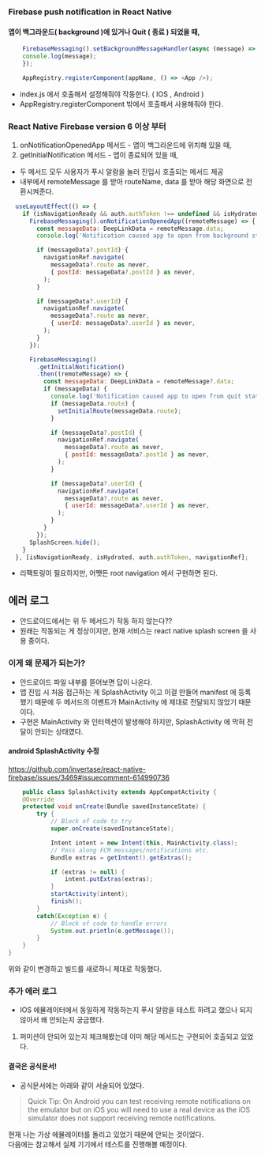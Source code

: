 ### Firebase push notification in React Native

#### 앱이 백그라운드( background )에 있거나 Quit ( 종료 ) 되었을 때,

```javascript
    FirebaseMessaging().setBackgroundMessageHandler(async (message) => {
    console.log(message);
    });

    AppRegistry.registerComponent(appName, () => <App />);
```
- index.js 에서 호출해서 설정해줘야 작동한다. ( IOS , Android )
- AppRegistry.registerComponent 밖에서 호출해서 사용해줘야 한다.


### React Native Firebase version 6 이상 부터
1. onNotificationOpenedApp 메서드 - 앱이 백그라운드에 위치해 있을 때,
2. getInitialNotification 메서드 - 앱이 종료되어 있을 때,
- 두 메서드 모두 사용자가 푸시 알람을 눌러 진입시 호출되는 메서드 제공
- 내부에서 remoteMessage 를 받아 routeName, data 를 받아 해당 화면으로 전환시켜준다.

```javascript
  useLayoutEffect(() => {
    if (isNavigationReady && auth.authToken !== undefined && isHydrated) {
      FirebaseMessaging().onNotificationOpenedApp((remoteMessage) => {
        const messageData: DeepLinkData = remoteMessage.data;
        console.log('Notification caused app to open from background state:', messageData);

        if (messageData?.postId) {
          navigationRef.navigate(
            messageData?.route as never,
            { postId: messageData?.postId } as never,
          );
        }

        if (messageData?.userId) {
          navigationRef.navigate(
            messageData?.route as never,
            { userId: messageData?.userId } as never,
          );
        }
      });

      FirebaseMessaging()
        .getInitialNotification()
        .then((remoteMessage) => {
          const messageData: DeepLinkData = remoteMessage?.data;
          if (messageData) {
            console.log('Notification caused app to open from quit state:', messageData);
            if (messageData.route) {
              setInitialRoute(messageData.route);
            }

            if (messageData?.postId) {
              navigationRef.navigate(
                messageData?.route as never,
                { postId: messageData?.postId } as never,
              );
            }

            if (messageData?.userId) {
              navigationRef.navigate(
                messageData?.route as never,
                { userId: messageData?.userId } as never,
              );
            }
          }
        });
      SplashScreen.hide();
    }
  }, [isNavigationReady, isHydrated, auth.authToken, navigationRef];
```
- 리팩토링이 필요하지만, 어쨋든 root navigation 에서 구현하면 된다.


## 에러 로그
- 안드로이드에서는 위 두 메서드가 작동 하지 않는다??
- 원래는 작동되는 게 정상이지만, 현재 서비스는 react native splash screen 을 사용 중이다.  
### 이게 왜 문제가 되는가?
- 안드로이드 파일 내부를 뜯어보면 답이 나온다.
- 앱 진입 시 처음 접근하는 게 SplashActivity 이고 이걸 만들어 manifest 에 등록 했기 때문에 두 메서드의 이벤트가 MainActivity 에 제대로 전달되지 않았기 때문이다.
- 구현은 MainActivity 와 인터렉션이 발생해야 하지만, SplashActivity 에 막혀 전달이 안되는 상태였다.

#### android SplashActivity 수정
https://github.com/invertase/react-native-firebase/issues/3469#issuecomment-614990736

```java
    public class SplashActivity extends AppCompatActivity {
    @Override
    protected void onCreate(Bundle savedInstanceState) {
        try {
            // Block of code to try
            super.onCreate(savedInstanceState);

            Intent intent = new Intent(this, MainActivity.class);
            // Pass along FCM messages/notifications etc.
            Bundle extras = getIntent().getExtras();

            if (extras != null) {
                intent.putExtras(extras);
            }
            startActivity(intent);
            finish();
        }
        catch(Exception e) {
            // Block of code to handle errors
            System.out.println(e.getMessage());
        }
    }
}
```

위와 같이 변경하고 빌드를 새로하니 제대로 작동했다.

### 추가 에러 로그
- IOS 에뮬레이터에서 동일하게 작동하는지 푸시 알람을 테스트 하려고 했으나 되지 않아서 왜 안되는지 궁금했다.
1. 퍼미션이 안되어 있는지 체크해봤는데 이미 해당 메서드는 구현되어 호출되고 있었다.

#### 결국은 공식문서!
- 공식문서에는 아래와 같이 서술되어 있었다.
>Quick Tip: On Android you can test receiving remote notifications on the emulator but on iOS you will need to use a real device as the iOS simulator does not support receiving remote notifications.

현재 나는 가상 에뮬레이터를 돌리고 있었기 때문에 안되는 것이었다.  
다음에는 참고해서 실제 기기에서 테스트를 진행해볼 예정이다.
